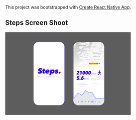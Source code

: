 This project was bootstrapped with [Create React Native App](https://github.com/react-community/create-react-native-app).


## Steps Screen Shoot

<img src='public/1111.jpg' width='80%'/>
